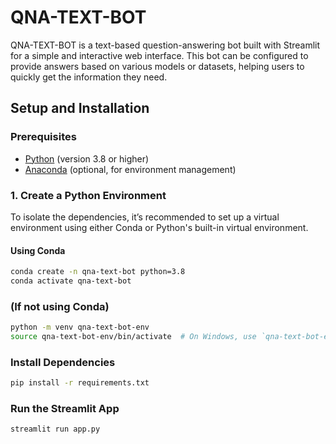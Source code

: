 # QNA-TEXT-BOT

QNA-TEXT-BOT is a text-based question-answering bot built with Streamlit for a simple and interactive web interface. This bot can be configured to provide answers based on various models or datasets, helping users to quickly get the information they need.

## Setup and Installation

### Prerequisites
- [Python](https://www.python.org/downloads/) (version 3.8 or higher)
- [Anaconda](https://www.anaconda.com/products/distribution) (optional, for environment management)

### 1. Create a Python Environment
To isolate the dependencies, it’s recommended to set up a virtual environment using either Conda or Python's built-in virtual environment.

#### Using Conda
```bash
conda create -n qna-text-bot python=3.8
conda activate qna-text-bot
```
### (If not using Conda)
```bash
python -m venv qna-text-bot-env
source qna-text-bot-env/bin/activate  # On Windows, use `qna-text-bot-env\Scripts\activate`
```
### Install Dependencies
```bash
pip install -r requirements.txt
```

### Run the Streamlit App
```bash
streamlit run app.py
```
